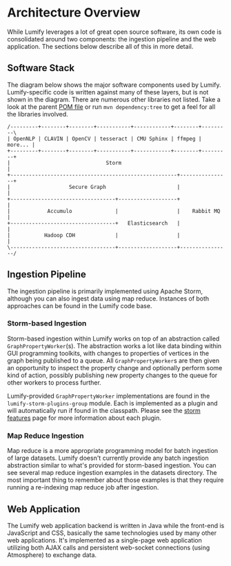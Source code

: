 # Architecture Overview

While Lumify leverages a lot of great open source software, its own code is consolidated around two components: the
ingestion pipeline and the web application. The sections below describe all of this in more detail.

## Software Stack

The diagram below shows the major software components used by Lumify. Lumify-specific code is written against many of
these layers, but is not shown in the diagram. There are numerous other libraries not listed. Take a look at the parent
[POM file](../pom.xml) or run `mvn dependency:tree` to get a feel for all the libraries involved.

    /---------+--------+--------+-----------+------------+--------+---------\
    | OpenNLP | CLAVIN | OpenCV | tesseract | CMU Sphinx | ffmpeg | more... |
    +---------+--------+--------+-----------+------------+--------+---------+
    |                               Storm                                   |
    +------------------------------------------------------+----------------+
    |                   Secure Graph                       |                |
    +----------------------------------+-------------------+                |
    |            Accumulo              |                   |    Rabbit MQ   |
    +----------------------------------+   Elasticsearch   |                |
    |           Hadoop CDH             |                   |                |
    \----------------------------------+-------------------+----------------/

## Ingestion Pipeline

The ingestion pipeline is primarily implemented using Apache Storm, although you can also ingest data using map reduce.
Instances of both approaches can be found in the Lumify code base.

### Storm-based Ingestion

Storm-based ingestion within Lumify works on top of an abstraction called `GraphPropertyWorker`(s). The abstraction
works a lot like data binding within GUI programming toolkits, with changes to properties of vertices in the graph
being published to a queue. All `GraphPropertyWorker`s are then given an opportunity to inspect the property change and
optionally perform some kind of action, possibly publishing new property changes to the queue for other workers to
process further.

Lumify-provided `GraphPropertyWorker` implementations are found in the `lumify-storm-plugins-group` module. Each is
implemented as a plugin and will automatically run if found in the classpath. Please see the [storm features](features.md)
page for more information about each plugin.

### Map Reduce Ingestion

Map reduce is a more appropriate programming model for batch ingestion of large datasets. Lumify doesn't currently
provide any batch ingestion abstraction similar to what's provided for storm-based ingestion. You can see several map
reduce ingestion examples in the datasets directory. The most important thing to remember about those examples
is that they require running a re-indexing map reduce job after ingestion.

## Web Application

The Lumify web application backend is written in Java while the front-end is JavaScript and CSS, basically the same
technologies used by many other web applications. It's implemented as a single-page web application utilizing both
AJAX calls and persistent web-socket connections (using Atmosphere) to exchange data.